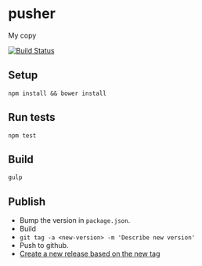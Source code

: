 pusher
======

My copy

[![Build Status](https://travis-ci.org/zond/pusher.png)](https://travis-ci.org/zond/pusher)

## Setup

`npm install && bower install`

## Run tests

`npm test`

## Build

`gulp`

## Publish

* Bump the version in `package.json`.
* Build
* `git tag -a <new-version> -m 'Describe new version'`
* Push to github.
* [Create a new release based on the new tag](https://github.com/soundtrackyourbrand/pusher/releases/new)
